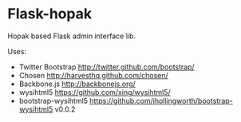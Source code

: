 # Flask-hopak

Hopak based Flask admin interface lib. 

Uses:

- Twitter Bootstrap <http://twitter.github.com/bootstrap/>
- Chosen <http://harvesthq.github.com/chosen/>
- Backbone.js <http://backbonejs.org/>
- wysihtml5 <https://github.com/xing/wysihtml5/>
- bootstrap-wysihtml5 <https://github.com/jhollingworth/bootstrap-wysihtml5> v0.0.2
